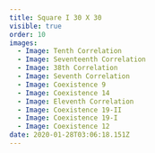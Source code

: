 ```yaml
---
title: Square I 30 X 30
visible: true
order: 10
images:
  - Image: Tenth Correlation
  - Image: Seventeenth Correlation
  - Image: 38th Correlation
  - Image: Seventh Correlation
  - Image: Coexistence 9
  - Image: Coexistence 14
  - Image: Eleventh Correlation
  - Image: Coexistence 19-II
  - Image: Coexistence 19-I
  - Image: Coexistence 12
date: 2020-01-28T03:06:18.151Z
---
```



